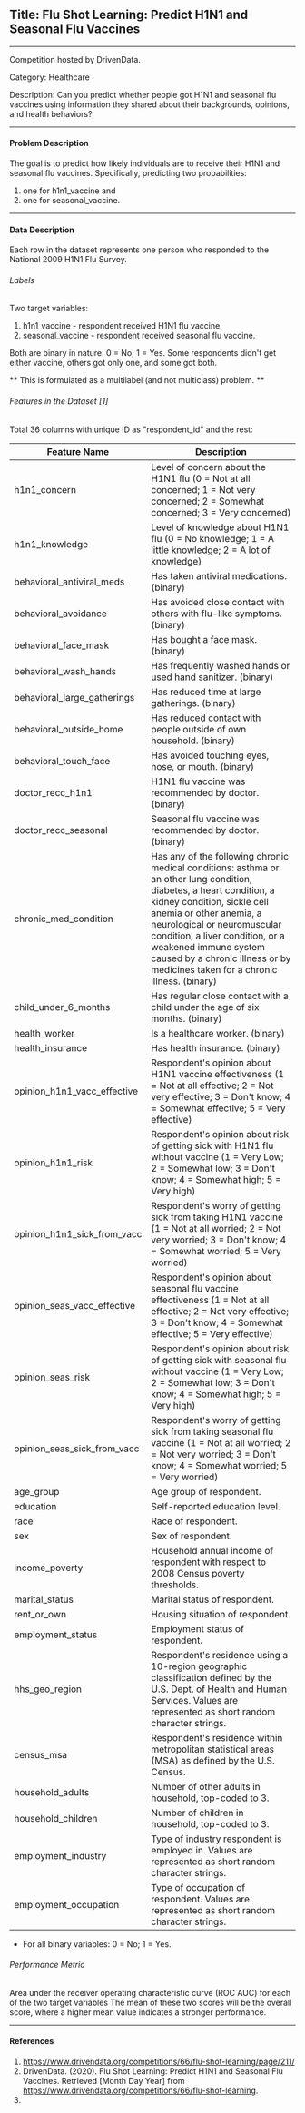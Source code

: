 ## Title: Flu Shot Learning: Predict H1N1 and Seasonal Flu Vaccines
--------------------------------------------------
Competition hosted by DrivenData. 

Category: Healthcare

Description: Can you predict whether people got H1N1 and seasonal flu vaccines using information they shared about their backgrounds, opinions, and health behaviors?

--------------------------------------------------
#### Problem Description

The goal is to predict how likely individuals are to receive their H1N1 and seasonal flu vaccines. Specifically, predicting two probabilities: 

1. one for h1n1_vaccine and
2. one for seasonal_vaccine.

------------------------------------------------
#### Data Description

Each row in the dataset represents one person who responded to the National 2009 H1N1 Flu Survey.

###### Labels

Two target variables:

1. h1n1_vaccine - respondent received H1N1 flu vaccine.
2. seasonal_vaccine - respondent received seasonal flu vaccine.

Both are binary in nature: 0 = No; 1 = Yes. 
Some respondents didn't get either vaccine, others got only one, and some got both. 

** This is formulated as a multilabel (and not multiclass) problem. **

###### Features in the Dataset [1]

Total 36 columns with unique ID as "respondent_id" and the rest:

| Feature Name | Description |
| ------------ | ----------- |
| h1n1_concern | Level of concern about the H1N1 flu (0 = Not at all concerned; 1 = Not very concerned; 2 = Somewhat concerned; 3 = Very concerned) |
| h1n1_knowledge | Level of knowledge about H1N1 flu (0 = No knowledge; 1 = A little knowledge; 2 = A lot of knowledge) |
| behavioral_antiviral_meds | Has taken antiviral medications. (binary) |
| behavioral_avoidance | Has avoided close contact with others with flu-like symptoms. (binary) |
| behavioral_face_mask | Has bought a face mask. (binary) |
| behavioral_wash_hands | Has frequently washed hands or used hand sanitizer. (binary) |
| behavioral_large_gatherings | Has reduced time at large gatherings. (binary) |
| behavioral_outside_home | Has reduced contact with people outside of own household. (binary) |
| behavioral_touch_face | Has avoided touching eyes, nose, or mouth. (binary) |
| doctor_recc_h1n1 | H1N1 flu vaccine was recommended by doctor. (binary) |
| doctor_recc_seasonal | Seasonal flu vaccine was recommended by doctor. (binary) |
| chronic_med_condition | Has any of the following chronic medical conditions: asthma or an other lung condition, diabetes, a heart condition, a kidney condition, sickle cell anemia or other anemia, a neurological or neuromuscular condition, a liver condition, or a weakened immune system caused by a chronic illness or by medicines taken for a chronic illness. (binary) |
| child_under_6_months | Has regular close contact with a child under the age of six months. (binary) |
| health_worker | Is a healthcare worker. (binary) |
| health_insurance | Has health insurance. (binary) |
| opinion_h1n1_vacc_effective | Respondent's opinion about H1N1 vaccine effectiveness (1 = Not at all effective; 2 = Not very effective; 3 = Don't know; 4 = Somewhat effective; 5 = Very effective) |
| opinion_h1n1_risk | Respondent's opinion about risk of getting sick with H1N1 flu without vaccine (1 = Very Low; 2 = Somewhat low; 3 = Don't know; 4 = Somewhat high; 5 = Very high) |
| opinion_h1n1_sick_from_vacc | Respondent's worry of getting sick from taking H1N1 vaccine (1 = Not at all worried; 2 = Not very worried; 3 = Don't know; 4 = Somewhat worried; 5 = Very worried) |
| opinion_seas_vacc_effective | Respondent's opinion about seasonal flu vaccine effectiveness (1 = Not at all effective; 2 = Not very effective; 3 = Don't know; 4 = Somewhat effective; 5 = Very effective) |
| opinion_seas_risk | Respondent's opinion about risk of getting sick with seasonal flu without vaccine (1 = Very Low; 2 = Somewhat low; 3 = Don't know; 4 = Somewhat high; 5 = Very high) |
| opinion_seas_sick_from_vacc | Respondent's worry of getting sick from taking seasonal flu vaccine (1 = Not at all worried; 2 = Not very worried; 3 = Don't know; 4 = Somewhat worried; 5 = Very worried) |
| age_group | Age group of respondent. |
| education | Self-reported education level. |
| race | Race of respondent. |
| sex | Sex of respondent. |
| income_poverty | Household annual income of respondent with respect to 2008 Census poverty thresholds. |
| marital_status | Marital status of respondent. |
| rent_or_own | Housing situation of respondent. |
| employment_status | Employment status of respondent. |
| hhs_geo_region | Respondent's residence using a 10-region geographic classification defined by the U.S. Dept. of Health and Human Services. Values are represented as short random character strings. |
| census_msa | Respondent's residence within metropolitan statistical areas (MSA) as defined by the U.S. Census. |
| household_adults | Number of other adults in household, top-coded to 3. |
| household_children | Number of children in household, top-coded to 3. |
| employment_industry | Type of industry respondent is employed in. Values are represented as short random character strings. |
| employment_occupation | Type of occupation of respondent. Values are represented as short random character strings. |

* For all binary variables: 0 = No; 1 = Yes.

###### Performance Metric

Area under the receiver operating characteristic curve (ROC AUC) for each of the two target variables
The mean of these two scores will be the overall score, where a higher mean value indicates a stronger performance.

------------------------------------------------
#### References

1. https://www.drivendata.org/competitions/66/flu-shot-learning/page/211/
2. DrivenData. (2020). Flu Shot Learning: Predict H1N1 and Seasonal Flu Vaccines. Retrieved [Month Day Year] from https://www.drivendata.org/competitions/66/flu-shot-learning.
3. 
